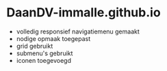 # DaanDV-immalle.github.io
- volledig responsief navigatiemenu gemaakt
- nodige opmaak toegepast
- grid gebruikt
- submenu's gebruikt
- iconen toegevoegd
